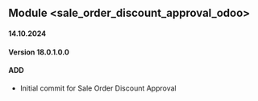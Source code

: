 ## Module <sale_order_discount_approval_odoo>

#### 14.10.2024
#### Version 18.0.1.0.0
#### ADD
- Initial commit for Sale Order Discount Approval
